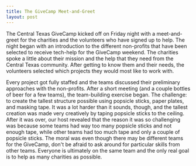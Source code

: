 ```yaml
---
title: The GiveCamp Meet-and-Greet
layout: post
---
```


The Central Texas GiveCamp kicked off on Friday night with a meet-and-greet for the charities and the volunteers who have signed up to help. The night began with an introduction to the different non-profits that have been selected to receive tech-help for the GiveCamp weekend. The charities spoke a little about their mission and the help that they need from the Central Texas community. After getting to know them and their needs, the volunteers selected which projects they would most like to work with.

Every project got fully staffed and the teams discussed their preliminary approaches with the non-profits. After a short meeting (and a couple bottles of beer for a few teams), the team-building exercise began. The challenge: to create the tallest structure possible using popsicle sticks, paper plates, and masking tape. It was a lot harder than it sounds, though, and the tallest creation was made very creatively by taping popsicle sticks to the ceiling. After it was over, our host revealed that the reason it was so challenging was because some teams had way too many popsicle sticks and not enough tape, while other teams had too much tape and only a couple of popsicle sticks. The moral was even though there may be different teams for the GiveCamp, don't be afraid to ask around for particular skills from other teams. Everyone is ultimately on the same team and the only real goal is to help as many charities as possible.
